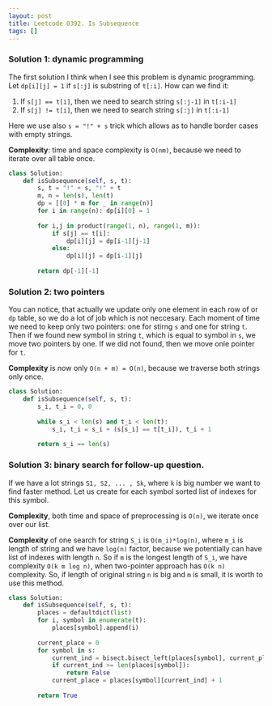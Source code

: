 ```yaml
---
layout: post
title: Leetcode 0392. Is Subsequence
tags: []
---
```


### Solution 1: dynamic programming 
The first solution I think when I see this problem is dynamic programming. Let `dp[i][j] = 1` if `s[:j]` is substring of `t[:i]`. How can we find it:
1. If `s[j] == t[i]`, then we need to search string `s[:j-1]` in `t[:i-1]`
2. If `s[j] != t[i]`, then we need to search string `s[:j]` in `t[:i-1]`

Here we use also `s = "!" + s` trick which allows as to handle border cases with empty strings.

**Complexity**: time and space complexity is `O(nm)`, because we need to iterate over all table once.

```python
class Solution:
    def isSubsequence(self, s, t):
        s, t = "!" + s, "!" + t
        m, n = len(s), len(t)
        dp = [[0] * m for _ in range(n)] 
        for i in range(n): dp[i][0] = 1
   
        for i,j in product(range(1, n), range(1, m)):
            if s[j] == t[i]:
                dp[i][j] = dp[i-1][j-1]
            else:
                dp[i][j] = dp[i-1][j]
                    
        return dp[-1][-1]
```

### Solution 2: two pointers
You can notice, that actually we update only one element in each row of or `dp` table, so we do a lot of job which is not neccesary. Each moment of time we need to keep only two pointers: one for stirng `s` and one for string `t`. Then if we found new symbol in string `t`, which is equal to symbol in `s`, we move two pointers by one. If we did not found, then we move onle pointer for `t`.

**Complexity** is now only `O(n + m) = O(n)`, because we traverse both strings only once. 

```python
class Solution:
    def isSubsequence(self, s, t):
        s_i, t_i = 0, 0
        
        while s_i < len(s) and t_i < len(t):
            s_i, t_i = s_i + (s[s_i] == t[t_i]), t_i + 1
            
        return s_i == len(s)
```

### Solution 3: binary search for follow-up question.

If we have a lot strings `S1, S2, ... , Sk`, where `k` is big number we want to find faster method. Let us create for each symbol sorted list of indexes for this symbol.

**Complexity**, both time and space of preprocessing is `O(n)`, we iterate once over our list. 

**Complexity** of one search for string `S_i` is `O(m_i)*log(n)`, where `m_i` is length of string and we have `log(n)` factor, because we potentially can have list of indexes with length `n`. So if `m` is the longest length of `S_i`, we have complexity `O(k m log n)`, when two-pointer approach has `O(k n)` complexity. So, if length of original string `n` is big and `m` is small, it is worth to use this method.

```python
class Solution:
    def isSubsequence(self, s, t):
        places = defaultdict(list)
        for i, symbol in enumerate(t):
            places[symbol].append(i)
        
        current_place = 0
        for symbol in s:
            current_ind = bisect.bisect_left(places[symbol], current_place)
            if current_ind >= len(places[symbol]):
                return False
            current_place = places[symbol][current_ind] + 1
            
        return True
```
